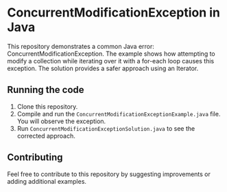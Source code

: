 # ConcurrentModificationException in Java
This repository demonstrates a common Java error: ConcurrentModificationException.  The example shows how attempting to modify a collection while iterating over it with a for-each loop causes this exception.  The solution provides a safer approach using an Iterator.

## Running the code
1.  Clone this repository.
2.  Compile and run the `ConcurrentModificationExceptionExample.java` file. You will observe the exception.
3.  Run `ConcurrentModificationExceptionSolution.java` to see the corrected approach.

## Contributing
Feel free to contribute to this repository by suggesting improvements or adding additional examples.